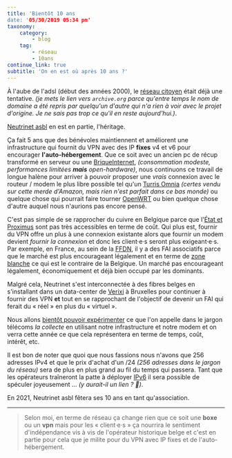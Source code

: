 ```yaml
---
title: 'Bientôt 10 ans
date: '05/30/2019 05:34 pm'
taxonomy:
    category:
        - blog
    tag:
        - réseau
        - 10ans
continue_link: true
subtitle: 'On en est où après 10 ans ?'
---
```

À l'aube de l'adsl (début des années 2000), le [réseau citoyen](https://web.archive.org/web/20020928084752/http://www.reseaucitoyen.be/) était déjà une tentative.  *(je mets le lien vers `archive.org` parce qu'entre temps le nom de domaine a été repris par quelqu'un d'autre qui n'a rien à voir avec le projet d'origine.  Je ne sais pas trop ce qu'il en reste aujourd'hui.)*.

[Neutrinet asbl](https://wiki.neutrinet.be) en est en partie, l'héritage. 

Ça fait 5 ans que des bénévoles maintiennent et améliorent une infrastructure qui fournit du VPN avec des IP **fixes** v4 et v6 pour encourager **l'auto-hébergement**. Que ce soit avec un ancien pc de récup transformé en serveur ou une [BriqueInternet](https://labriqueinter.net/), *(consommation modeste, performances limitées **mais** open-hardware)*, nous continuons ce travail de longue halène pour arriver à pouvoir proposer une *vrais* connexion avec le routeur / modem le plus libre possible tel qu'un [Turris Omnia](https://www.turris.com/en/omnia/overview/) *(certes vendu sur cette merde d'Amazon, mais rien n'est parfait dans ce bas monde)* ou quelque chose qui pourrait faire tourner [OpenWRT](https://openwrt.org/) ou bien quelque chose d'autre auquel nous n'aurions pas encore pensé.

C'est pas simple de se rapprocher du cuivre en Belgique parce que l'[État et Proximus](https://fr.wikipedia.org/wiki/Proximus) sont pas très accessibles en terme de coût.  Qui plus est, fournir du VPN offre un plus à une connexion existante alors que fournir un modem devient *fournir la connexion* et donc les client·e·s seront plus exigeant·e·s.  Par exemple, en France, au sein de la [FFDN](https://db.ffdn.org/), il y a des FAI associatifs parce que le marché est plus encourageant légalement et en terme de [zone blanche](https://fr.wikipedia.org/wiki/Zone_blanche) ce qui est le contraire de la Belgique.  Un marché pas encourageant légalement, économiquement et déjà bien occupé par les dominants.

Malgré cela, Neutrinet s'est interconnectée à des fibres belges en s'installant dans un data-center de [Verixi](https://www.verixi.com/) à Bruxelles pour continuer à fournir des VPN **et** tout en se rapprochant de l'objectif de devenir un FAI qui ferait du « réel » en plus du « virtuel ».  

Nous allons [bientôt pouvoir expérimenter](https://wiki.neutrinet.be/fr/rapports/2021/01-19#la_collecte) ce que l'on appelle dans le jargon télécoms *la collecte* en utilisant notre infrastructure et notre modem et on verra cette année ce que cela représentera en terme de temps, coût, intérêt, etc.

Il est bon de noter que quoi que nous fassions nous n'avons que 256 adresses IPv4 et que le prix d'achat d'un /24 *(256 adresses dans le jargon du réseau)* sera de plus en plus grand au fil du temps qui passera.   Tant que les opérateurs traîneront la patte à déployer [IPv6](https://fr.wikipedia.org/wiki/IPv6) il sera possible de spéculer joyeusement … *(y aurait-il un lien ? :thinking:)*. 

En 2021, Neutrinet asbl fêtera ses 10 ans en tant qu'association.

---
>Selon moi, en terme de réseau ça change rien que ce soit une **boxe** ou un **vpn** mais pour les « client·e·s » ça nourrira le sentiment d'indépendance vis à vis de l'opérateur historique belge et c'est en partie pour cela que je milite pour du VPN avec IP fixes et de l'auto-hébergement.